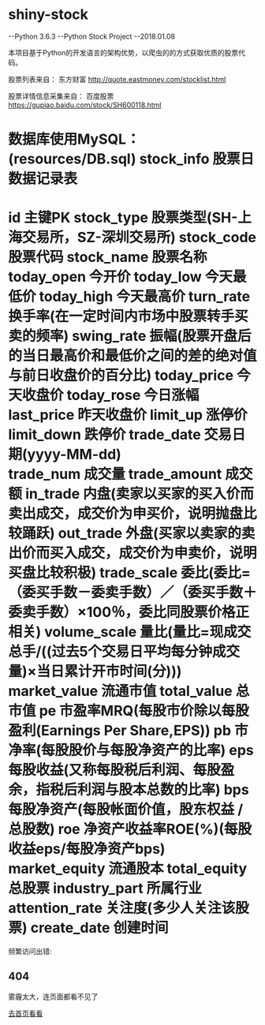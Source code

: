 # shiny-stock

--Python 3.6.3
--Python Stock Project
--2018.01.08

本项目基于Python的开发语言的架构优势，以爬虫的的方式获取优质的股票代码。

股票列表来自：
东方财富        http://quote.eastmoney.com/stocklist.html

股票详情信息采集来自：
百度股票        https://gupiao.baidu.com/stock/SH600118.html

数据库使用MySQL：(resources/DB.sql)
stock_info      股票日数据记录表
=======================================================================
id              主键PK
stock_type      股票类型(SH-上海交易所，SZ-深圳交易所)
stock_code      股票代码
stock_name      股票名称
today_open      今开价
today_low       今天最低价
today_high      今天最高价
turn_rate       换手率(在一定时间内市场中股票转手买卖的频率)
swing_rate      振幅(股票开盘后的当日最高价和最低价之间的差的绝对值与前日收盘价的百分比)
today_price     今天收盘价
today_rose      今日涨幅
last_price      昨天收盘价
limit_up        涨停价
limit_down      跌停价
trade_date      交易日期(yyyy-MM-dd)   
trade_num       成交量
trade_amount    成交额
in_trade        内盘(卖家以买家的买入价而卖出成交，成交价为申买价，说明抛盘比较踊跃)
out_trade       外盘(买家以卖家的卖出价而买入成交，成交价为申卖价，说明买盘比较积极)
trade_scale     委比(委比=（委买手数－委卖手数）／（委买手数＋委卖手数）×100％，委比同股票价格正相关)
volume_scale    量比(量比=现成交总手/((过去5个交易日平均每分钟成交量)×当日累计开市时间(分)))
market_value    流通市值
total_value     总市值
pe              市盈率MRQ(每股市价除以每股盈利(Earnings Per Share,EPS))
pb              市净率(每股股价与每股净资产的比率)
eps             每股收益(又称每股税后利润、每股盈余，指税后利润与股本总数的比率)
bps             每股净资产(每股帐面价值，股东权益 / 总股数)
roe             净资产收益率ROE(%)(每股收益eps/每股净资产bps)
market_equity   流通股本
total_equity    总股票
industry_part   所属行业
attention_rate  关注度(多少人关注该股票)
create_date     创建时间
=======================================================================
频繁访问出错:
<div class="wrap">
    <div class="error-page">
        <div class="error-page-bg"></div>
        <h2>404</h2>
        <p>雾霾太大，连页面都看不见了</p>
        <a href="/" target="_parent">去首页看看</a>
    </div>
</div>

